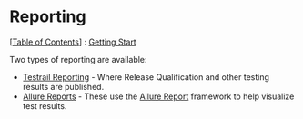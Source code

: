Reporting
==
[[Table of Contents](../../README.md#table-of-contents)] : [Getting Start](../../getting-started/00-getting-started.md)

Two types of reporting are available:

- [Testrail Reporting](/docs/reporting/01-testrail-reporting.md) - Where Release Qualification and other testing results are published.
- [Allure Reports](/docs/reporting/02-allure-reports.md) - These use the [Allure Report](https://allurereport.org/) framework to help visualize test results.
